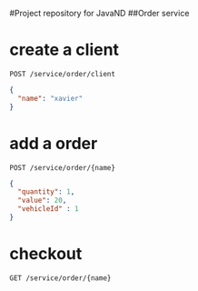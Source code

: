 #Project repository for JavaND
##Order service



# create a client
`POST /service/order/client`

```json
{
  "name": "xavier"
}
```


# add a order
`POST /service/order/{name}`

```json
{
  "quantity": 1,
  "value": 20,
  "vehicleId" : 1
}
```

# checkout
`GET /service/order/{name}`